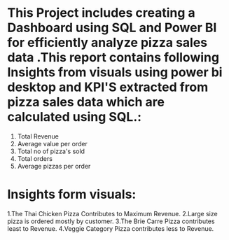 # This Project includes creating a Dashboard  using SQL and Power BI for efficiently analyze pizza sales data .This report contains following Insights from visuals using power bi desktop and KPI'S extracted from pizza sales data which are calculated using SQL.:
1. Total Revenue
2. Average value per order
3. Total no of pizza's sold
4. Total orders
5. Average pizzas per order

# Insights form visuals:
1.The Thai Chicken Pizza Contributes to Maximum Revenue.
2.Large size pizza is ordered mostly by customer.
3.The Brie Carre Pizza contributes least to Revenue.
4.Veggie Category Pizza contributes less to Revenue.
